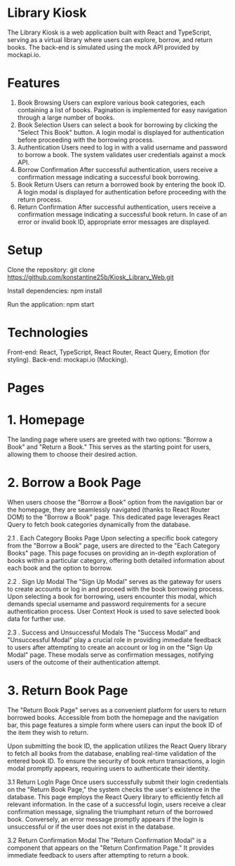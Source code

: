 # Library Kiosk 

The Library Kiosk is a web application built with React and TypeScript, serving as a virtual library where users can explore, borrow, and return books. The back-end is simulated using the mock API provided by mockapi.io.



# Features
1. Book Browsing
Users can explore various book categories, each containing a list of books.
Pagination is implemented for easy navigation through a large number of books.
2. Book Selection
Users can select a book for borrowing by clicking the "Select This Book" button.
A login modal is displayed for authentication before proceeding with the borrowing process.
3. Authentication
Users need to log in with a valid username and password to borrow a book.
The system validates user credentials against a mock API.
4. Borrow Confirmation
After successful authentication, users receive a confirmation message indicating a successful book borrowing.
5. Book Return
Users can return a borrowed book by entering the book ID.
A login modal is displayed for authentication before proceeding with the return process.
6. Return Confirmation
After successful authentication, users receive a confirmation message indicating a successful book return.
In case of an error or invalid book ID, appropriate error messages are displayed.



# Setup

Clone the repository: git clone https://github.com/konstantine25b/Kiosk_Library_Web.git

Install dependencies: npm install

Run the application: npm start



# Technologies
Front-end: React, TypeScript, React Router, React Query, Emotion (for styling).
Back-end: mockapi.io (Mocking).

# Pages
# 1. Homepage
The landing page where users are greeted with two options: "Borrow a Book" and "Return a Book." This serves as the starting point for users, allowing them to choose their desired action.

# 2. Borrow a Book Page
When users choose the "Borrow a Book" option from the navigation bar or the homepage, they are seamlessly navigated (thanks to React Router DOM) to the "Borrow a Book" page. This dedicated page leverages React Query to fetch book categories dynamically from the database.

2.1 . Each Category Books Page
Upon selecting a specific book category from the "Borrow a Book" page, users are directed to the "Each Category Books" page. This page focuses on providing an in-depth exploration of books within a particular category, offering both detailed information about each book and the option to borrow.

2.2 . Sign Up Modal
The "Sign Up Modal" serves as the gateway for users to create accounts or log in and proceed with the book borrowing process. Upon selecting a book for borrowing, users encounter this modal, which demands special username and password requirements for a secure authentication process. User Context Hook is used to save selected book data for further use.

2.3 . Success and Unsuccessful Modals
The "Success Modal" and "Unsuccessful Modal" play a crucial role in providing immediate feedback to users after attempting to create an account or log in on the "Sign Up Modal" page. These modals serve as confirmation messages, notifying users of the outcome of their authentication attempt.


# 3.  Return Book Page
The "Return Book Page" serves as a convenient platform for users to return borrowed books. Accessible from both the homepage and the navigation bar, this page features a simple form where users can input the book ID of the item they wish to return.

Upon submitting the book ID, the application utilizes the React Query library to fetch all books from the database, enabling real-time validation of the entered book ID. To ensure the security of book return transactions, a login modal promptly appears, requiring users to authenticate their identity.

3.1 Return LogIn Page
Once users successfully submit their login credentials on the "Return Book Page," the system checks the user's existence in the database. This page employs the React Query library to efficiently fetch all relevant information. In the case of a successful login, users receive a clear confirmation message, signaling the triumphant return of the borrowed book. Conversely, an error message promptly appears if the login is unsuccessful or if the user does not exist in the database.

3.2 Return Confirmation Modal
The "Return Confirmation Modal" is a component that appears on the "Return Confirmation Page." It provides immediate feedback to users after attempting to return a book.





